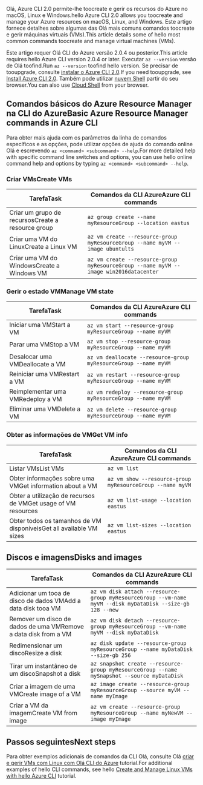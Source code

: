 <span data-ttu-id="7b4e0-101">Olá, Azure CLI 2.0 permite-lhe toocreate e gerir os recursos do Azure no macOS, Linux e Windows.</span><span class="sxs-lookup"><span data-stu-id="7b4e0-101">hello Azure CLI 2.0 allows you toocreate and manage your Azure resources on macOS, Linux, and Windows.</span></span> <span data-ttu-id="7b4e0-102">Este artigo fornece detalhes sobre algumas das Olá mais comuns comandos toocreate e gerir máquinas virtuais (VMs).</span><span class="sxs-lookup"><span data-stu-id="7b4e0-102">This article details some of hello most common commands toocreate and manage virtual machines (VMs).</span></span>

<span data-ttu-id="7b4e0-103">Este artigo requer Olá CLI do Azure versão 2.0.4 ou posterior.</span><span class="sxs-lookup"><span data-stu-id="7b4e0-103">This article requires hello Azure CLI version 2.0.4 or later.</span></span> <span data-ttu-id="7b4e0-104">Executar `az --version` versão de Olá toofind.</span><span class="sxs-lookup"><span data-stu-id="7b4e0-104">Run `az --version` toofind hello version.</span></span> <span data-ttu-id="7b4e0-105">Se precisar de tooupgrade, consulte [instalar o Azure CLI 2.0](/cli/azure/install-azure-cli).</span><span class="sxs-lookup"><span data-stu-id="7b4e0-105">If you need tooupgrade, see [Install Azure CLI 2.0](/cli/azure/install-azure-cli).</span></span> <span data-ttu-id="7b4e0-106">Também pode utilizar [nuvem Shell](/azure/cloud-shell/quickstart) partir do seu browser.</span><span class="sxs-lookup"><span data-stu-id="7b4e0-106">You can also use [Cloud Shell](/azure/cloud-shell/quickstart) from your browser.</span></span>

## <a name="basic-azure-resource-manager-commands-in-azure-cli"></a><span data-ttu-id="7b4e0-107">Comandos básicos do Azure Resource Manager na CLI do Azure</span><span class="sxs-lookup"><span data-stu-id="7b4e0-107">Basic Azure Resource Manager commands in Azure CLI</span></span>
<span data-ttu-id="7b4e0-108">Para obter mais ajuda com os parâmetros da linha de comandos específicos e as opções, pode utilizar opções de ajuda do comando online Olá e escrevendo `az <command> <subcommand> --help`.</span><span class="sxs-lookup"><span data-stu-id="7b4e0-108">For more detailed help with specific command line switches and options, you can use hello online command help and options by typing `az <command> <subcommand> --help`.</span></span>

### <a name="create-vms"></a><span data-ttu-id="7b4e0-109">Criar VMs</span><span class="sxs-lookup"><span data-stu-id="7b4e0-109">Create VMs</span></span>
| <span data-ttu-id="7b4e0-110">Tarefa</span><span class="sxs-lookup"><span data-stu-id="7b4e0-110">Task</span></span> | <span data-ttu-id="7b4e0-111">Comandos da CLI Azure</span><span class="sxs-lookup"><span data-stu-id="7b4e0-111">Azure CLI commands</span></span> |
| --- | --- |
| <span data-ttu-id="7b4e0-112">Criar um grupo de recursos</span><span class="sxs-lookup"><span data-stu-id="7b4e0-112">Create a resource group</span></span> | `az group create --name myResourceGroup --location eastus` |
| <span data-ttu-id="7b4e0-113">Criar uma VM do Linux</span><span class="sxs-lookup"><span data-stu-id="7b4e0-113">Create a Linux VM</span></span> | `az vm create --resource-group myResourceGroup --name myVM --image ubuntults` |
| <span data-ttu-id="7b4e0-114">Criar uma VM do Windows</span><span class="sxs-lookup"><span data-stu-id="7b4e0-114">Create a Windows VM</span></span> | `az vm create --resource-group myResourceGroup --name myVM --image win2016datacenter` |

### <a name="manage-vm-state"></a><span data-ttu-id="7b4e0-115">Gerir o estado VM</span><span class="sxs-lookup"><span data-stu-id="7b4e0-115">Manage VM state</span></span>
| <span data-ttu-id="7b4e0-116">Tarefa</span><span class="sxs-lookup"><span data-stu-id="7b4e0-116">Task</span></span> | <span data-ttu-id="7b4e0-117">Comandos da CLI Azure</span><span class="sxs-lookup"><span data-stu-id="7b4e0-117">Azure CLI commands</span></span> |
| --- | --- |
| <span data-ttu-id="7b4e0-118">Iniciar uma VM</span><span class="sxs-lookup"><span data-stu-id="7b4e0-118">Start a VM</span></span> | `az vm start --resource-group myResourceGroup --name myVM` |
| <span data-ttu-id="7b4e0-119">Parar uma VM</span><span class="sxs-lookup"><span data-stu-id="7b4e0-119">Stop a VM</span></span> | `az vm stop --resource-group myResourceGroup --name myVM` |
| <span data-ttu-id="7b4e0-120">Desalocar uma VM</span><span class="sxs-lookup"><span data-stu-id="7b4e0-120">Deallocate a VM</span></span> | `az vm deallocate --resource-group myResourceGroup --name myVM` |
| <span data-ttu-id="7b4e0-121">Reiniciar uma VM</span><span class="sxs-lookup"><span data-stu-id="7b4e0-121">Restart a VM</span></span> | `az vm restart --resource-group myResourceGroup --name myVM` |
| <span data-ttu-id="7b4e0-122">Reimplementar uma VM</span><span class="sxs-lookup"><span data-stu-id="7b4e0-122">Redeploy a VM</span></span> | `az vm redeploy --resource-group myResourceGroup --name myVM` |
| <span data-ttu-id="7b4e0-123">Eliminar uma VM</span><span class="sxs-lookup"><span data-stu-id="7b4e0-123">Delete a VM</span></span> | `az vm delete --resource-group myResourceGroup --name myVM` |

### <a name="get-vm-info"></a><span data-ttu-id="7b4e0-124">Obter as informações de VM</span><span class="sxs-lookup"><span data-stu-id="7b4e0-124">Get VM info</span></span>
| <span data-ttu-id="7b4e0-125">Tarefa</span><span class="sxs-lookup"><span data-stu-id="7b4e0-125">Task</span></span> | <span data-ttu-id="7b4e0-126">Comandos da CLI Azure</span><span class="sxs-lookup"><span data-stu-id="7b4e0-126">Azure CLI commands</span></span> |
| --- | --- |
| <span data-ttu-id="7b4e0-127">Listar VMs</span><span class="sxs-lookup"><span data-stu-id="7b4e0-127">List VMs</span></span> | `az vm list` |
| <span data-ttu-id="7b4e0-128">Obter informações sobre uma VM</span><span class="sxs-lookup"><span data-stu-id="7b4e0-128">Get information about a VM</span></span> | `az vm show --resource-group myResourceGroup --name myVM` |
| <span data-ttu-id="7b4e0-129">Obter a utilização de recursos de VM</span><span class="sxs-lookup"><span data-stu-id="7b4e0-129">Get usage of VM resources</span></span> | `az vm list-usage --location eastus` |
| <span data-ttu-id="7b4e0-130">Obter todos os tamanhos de VM disponíveis</span><span class="sxs-lookup"><span data-stu-id="7b4e0-130">Get all available VM sizes</span></span> | `az vm list-sizes --location eastus` |

## <a name="disks-and-images"></a><span data-ttu-id="7b4e0-131">Discos e imagens</span><span class="sxs-lookup"><span data-stu-id="7b4e0-131">Disks and images</span></span>
| <span data-ttu-id="7b4e0-132">Tarefa</span><span class="sxs-lookup"><span data-stu-id="7b4e0-132">Task</span></span> | <span data-ttu-id="7b4e0-133">Comandos da CLI Azure</span><span class="sxs-lookup"><span data-stu-id="7b4e0-133">Azure CLI commands</span></span> |
| --- | --- |
| <span data-ttu-id="7b4e0-134">Adicionar um tooa de disco de dados VM</span><span class="sxs-lookup"><span data-stu-id="7b4e0-134">Add a data disk tooa VM</span></span> | `az vm disk attach --resource-group myResourceGroup --vm-name myVM --disk myDataDisk --size-gb 128 --new ` |
| <span data-ttu-id="7b4e0-135">Remover um disco de dados de uma VM</span><span class="sxs-lookup"><span data-stu-id="7b4e0-135">Remove a data disk from a VM</span></span> | `az vm disk detach --resource-group myResourceGroup --vm-name myVM --disk myDataDisk` |
| <span data-ttu-id="7b4e0-136">Redimensionar um disco</span><span class="sxs-lookup"><span data-stu-id="7b4e0-136">Resize a disk</span></span> | `az disk update --resource-group myResourceGroup --name myDataDisk --size-gb 256` |
| <span data-ttu-id="7b4e0-137">Tirar um instantâneo de um disco</span><span class="sxs-lookup"><span data-stu-id="7b4e0-137">Snapshot a disk</span></span> | `az snapshot create --resource-group myResourceGroup --name mySnapshot --source myDataDisk` |
| <span data-ttu-id="7b4e0-138">Criar a imagem de uma VM</span><span class="sxs-lookup"><span data-stu-id="7b4e0-138">Create image of a VM</span></span> | `az image create --resource-group myResourceGroup --source myVM --name myImage` |
| <span data-ttu-id="7b4e0-139">Criar a VM da imagem</span><span class="sxs-lookup"><span data-stu-id="7b4e0-139">Create VM from image</span></span> | `az vm create --resource-group myResourceGroup --name myNewVM --image myImage` |


## <a name="next-steps"></a><span data-ttu-id="7b4e0-140">Passos seguintes</span><span class="sxs-lookup"><span data-stu-id="7b4e0-140">Next steps</span></span>
<span data-ttu-id="7b4e0-141">Para obter exemplos adicionais de comandos da CLI Olá, consulte Olá [criar e gerir VMs com Linux com Olá CLI do Azure](../articles/virtual-machines/linux/tutorial-manage-vm.md) tutorial.</span><span class="sxs-lookup"><span data-stu-id="7b4e0-141">For additional examples of hello CLI commands, see hello [Create and Manage Linux VMs with hello Azure CLI](../articles/virtual-machines/linux/tutorial-manage-vm.md) tutorial.</span></span>

